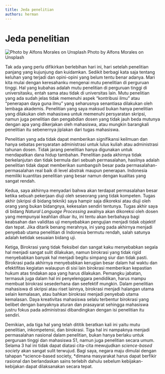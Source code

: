 ```yaml
---
title: Jeda penelitian
authors: herman
---
```



# Jeda penelitian
![Photo by Alfons Morales on Unsplash](https://miro.medium.com/v2/resize:fit:720/0*S0grqvpJJAWeqFtD)
Photo by Alfons Morales on Unsplash

Tak ada yang perlu difikirkan berlebihan hari ini, hari setelah penelitian panjang yang kujunjung dan kuidamkan. Sedikit berbagi kata saja tentang keluhan yang terjadi dan opini-opini yang belum tentu benar adanya. Mari kita mulai dengan keresahanku mengenai mutu penelitian di perguruan tinggi. Hal yang kubahas adalah mutu penelitian di perguruan tinggi di universitasku, entah sama atau tidak di universitas lain. Mutu penelitian yang ada sudah jelas tidak memenuhi aspek “kontribusi ilmu” atau “penerapan daya guna ilmu” yang seharusnya senantiasa dilakukan oleh lembaga akademis. Penelitian yang saya maksud bukan hanya penelitian yang dilakukan oleh mahasiswa untuk memenuhi persyaratan skripsi, namun juga penelitian dan pengabdian dosen yang tidak jauh beda mutunya dengan apa yang dikerjakan oleh mahasiswa, atau mungkin barangkali penelitian itu sebenernya jiplakan dari tugas mahasiswa.

Penelitian yang ada tidak dapat memberikan signifikansi keilmuan dan hanya sebatas persyaratan administrasi untuk lulus kuliah atau administrasi tahunan dosen. Tidak jarang penelitian hanya digunakan untuk mendapatkan dana hidup tambahan. Penelitian pada akhirnya tidak berkelanjutan dan tidak bermula dari sebuah permasalahan, hasilnya adalah penelitian tidak dapat memberikan sumbangsih besar pada permasalahan-permasalahan real baik di level abstrak maupun penerapan. Indonesia memiliki kuantitas penelitian yang besar namun dengan kualitas yang sangat rendah.

Kedua, saya akhirnya menyadari bahwa akan terdapat permasalahan besar ketika sebuah pekerjaan diuji oleh seseorang yang tidak kompeten. Tugas akhir (skripsi di bidang teknik) saya hampir saja dikoreksi atau diuji oleh orang yang bukan bidangnya, kekesalan sendiri tentunya. Tugas akhir saya di bidang *Natural Language Processing* awalnya akan dikoreksi oleh dosen yang mempunyai keahlian diluar itu, ini tentu akan berbahaya bagi keabsahan dan validitas uji menyebabkan pengujian menjadi tidak objektif dan tepat. Jika ditarik benang merahnya, ini yang pada akhirnya menjadi penyebab utama penelitian di Indonesia bermutu rendah, salah satunya adalah ketidak sesuaian bidang uji.

Ketiga, Birokrasi yang tidak fleksibel dan sangat kaku menyebabkan segala hal menjadi sangat sulit dilakukan, namun birokrasi yang tidak rigid menyebabkan banyak hal menjadi begitu simpang siur dan tidak pasti. Birokrasi pada akhirnya menyebabkan kerugian besar dalam hal waktu dan efektifitas kegiatan walaupun di sisi lain birokrasi memberikan kepastian hukum atas tindakan apa yang harus dilakukan. Pemangku jabatan, termasuk juga dalam hal ini penyelenggara pendidikan, harus mampu membuat birokrasi sesederhana dan seefektif mungkin. Dalam penelitian mahasiswa di skripsi atau riset lainnya, birokrasi menjadi halangan utama selain kemalasan, atau bahkan birokrasi menjadi penyebab utama kemalasan. Daya kreativitas mahasiswa selalu terbentur birokrasi yang belibet dengan banyaknya aturan dan prasayarat sehingga mahasiswa justru fokus pada administrasi dibandingkan dengan isi penelitian itu sendiri.

Demikian, ada tiga hal yang telah dititik beratkan kali ini yaitu mutu penelitian, inkompetensi, dan birokrasi. Tiga hal ini nampaknya menjadi permasalahan nasional dalam penelitian, bukan hanya berlaku untuk perguruan tinggi dan mahasiswa S1, namun juga penelitian secara umum. Selama 3 hal ini tidak dapat diatasi cita-cita mewujudkan *science-based* *society* akan sangat sulit terwujud. Bagi saya, negara maju dimulai dengan tahapan *science-based society, *dimana masyarakat harus dapat berfikir rasional dan berlandaskan sains terlebih dahulu sebelum kebijakan-kebijakan dapat dilaksanakan secara tepat.